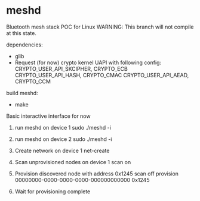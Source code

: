# meshd
Bluetooth mesh stack POC for Linux
WARNING: This branch will not compile at this state.

dependencies:
- glib
- Request (for now) crypto kernel UAPI with following config:
CRYPTO_USER_API_SKCIPHER, CRYPTO_ECB
CRYPTO_USER_API_HASH, CRYPTO_CMAC
CRYPTO_USER_API_AEAD, CRYPTO_CCM


build meshd:
- make

Basic interactive interface for now

1. run meshd on device 1
sudo ./meshd -i

2. run meshd on device 2
sudo ./meshd -i

3. Create network on device 1
net-create

4. Scan unprovisioned nodes on device 1
scan on

5. Provision discovered node with address 0x1245
scan off
provision 00000000-0000-0000-0000-000000000000 0x1245

6. Wait for provisioning complete
